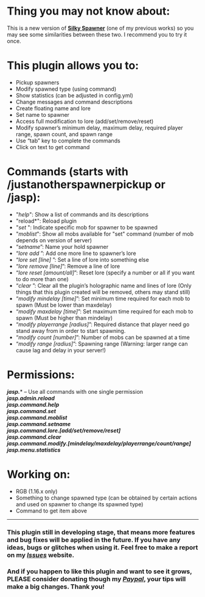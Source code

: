 # Thing you may not know about:
This is a new version of [**Silky Spawner**](https://www.spigotmc.org/resources/Ⓢilky-Ⓢpawner-a-whole-new-level-of-spawner-modification-✔.84748/) (one of my previous works) so you may see some similarities between these two. I recommend you to try it once.

# This plugin allows you to:
- Pickup spawners
- Modify spawned type (using command)
- Show statistics (can be adjusted in config.yml)
- Change messages and command descriptions
- Create floating name and lore
- Set name to spawner
- Access full modification to lore (add/set/remove/reset)
- Modify spawner’s minimum delay, maximum delay, required player range, spawn count, and spawn range
- Use “tab” key to complete the commands
- Click on text to get command

# Commands (starts with /justanotherspawnerpickup or /jasp):
- "*help*": Show a list of commands and its descriptions
- "reload*": Reload plugin
- "*set <mob name> <amount>*": Indicate specific mob for spawner to  be spawned
- "*moblist*": Show all mobs available for "set" command (number of mob depends on version of server)
- “*setname*”: Name your hold spawner
- “*lore add <lore>*”: Add one more line to spawner’s lore
- “*lore set [line] <lore>*”: Set a line of lore into something else
- “*lore remove [line]*”: Remove a line of lore
- “*lore reset [amount/all]*”: Reset lore (specify a number or all if you want to do more than one) 
- “*clear <radius>*”: Clear all the plugin’s holographic name and lines of lore (Only things that this plugin created will be removed, others may stand still)
- “*modify mindelay [time]*”: Set minimum time required for each mob to spawn (Must be lower than maxdelay)
- “*modify maxdelay [time]*”: Set maximum time required for each mob to spawn (Must be higher than mindelay)
- “*modify playerrange [radius]*”: Required distance that player need go stand away from in order to start spawning.
- “*modify count [number]*”: Number of mobs can be spawned at a time
- “*modify range [radius]*”: Spawning range (Warning: larger range can cause lag and delay in your server!)


# Permissions:
***jasp.**** – Use all commands with one single permission\
***jasp.admin.reload***\
***jasp.command.help***\
***jasp.command.set***\
***jasp.command.moblist***\
***jasp.command.setname***\
***jasp.command.lore.[add/set/remove/reset]***\
***jasp.command.clear***\
***jasp.command.modify.[mindelay/maxdelay/playerrange/count/range]***\
***jasp.menu.statistics***

# Working on:
-	RGB (1.16.x only)
-	Something to change spawned type (can be obtained by certain actions and used on spawner to change its spawned type)
-	Command to get item above

--- 

### This plugin still in developing stage, that means more features and bug fixes will be applied in the future. If you have any ideas, bugs or glitches when using it. Feel free to make a report on my [***Issues***](https://github.com/knighthat/JASP/issues) website.

### And if you happen to like this plugin and want to see it grows, PLEASE consider donating though my [***Paypal***](https://www.paypal.me/TnKnightN), your tips will make a big changes. Thank you!
